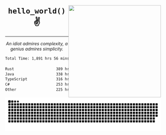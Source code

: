 <div text-align="center">
    <img src="https://i.imgur.com/h1q15Kt.gife" align="right" width="299" height="299">
    <h1 align="center"><code>hello_world()</code> ✌️</h1>
    <hr>
    <p align="center"><i>An idiot admires complexity, a genius admires simplicity.</i></p>
</div>

<!--START_SECTION:waka-->

```txt
Total Time: 1,891 hrs 56 mins

Rust                   389 hrs 53 mins ████▓░░░░░░░░░░░░░░░░░░░░   18.41 %
Java                   338 hrs 38 mins ████░░░░░░░░░░░░░░░░░░░░░   15.99 %
TypeScript             316 hrs 21 mins ███▓░░░░░░░░░░░░░░░░░░░░░   14.94 %
C#                     253 hrs 12 mins ███░░░░░░░░░░░░░░░░░░░░░░   11.96 %
Other                  225 hrs 27 mins ██▓░░░░░░░░░░░░░░░░░░░░░░   10.65 %
```

<!--END_SECTION:waka-->

<picture>
  <source media="(prefers-color-scheme: dark)" srcset="https://raw.githubusercontent.com/Somfic/Somfic/main/github-contribution-grid-snake-dark.svg">
  <source media="(prefers-color-scheme: light)" srcset="https://raw.githubusercontent.com/Somfic/Somfic/main/github-contribution-grid-snake.svg">
  <img alt="github contribution grid snake animation" src="https://raw.githubusercontent.com/Somfic/Somfic/main/github-contribution-grid-snake.svg">
</picture>

